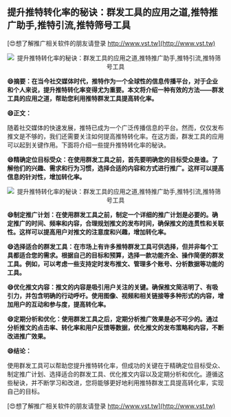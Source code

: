 ## **提升推特转化率的秘诀：群发工具的应用之道,推特推广助手,推特引流,推特筛号工具**

[😍想了解推广相关软件的朋友请登录 http://www.vst.tw](http://www.vst.tw)

 <center><img src="https://vst.tw/MP4/tuiguang/png/2.png" alt="提升推特转化率的秘诀：群发工具的应用之道,推特推广助手,推特引流,推特筛号工具"></center>

**😄摘要：在当今社交媒体时代，推特作为一个全球性的信息传播平台，对于企业和个人来说，提升推特转化率变得尤为重要。本文将介绍一种有效的方法——群发工具的应用之道，帮助您利用推特群发工具提高转化率。**

**😄正文：**

随着社交媒体的快速发展，推特已成为一个广泛传播信息的平台。然而，仅仅发布推文是不够的，我们还需要关注如何提高推特转化率。在这方面，群发工具的应用可以起到关键作用。下面将介绍一些提升推特转化率的秘诀。

**😄精确定位目标受众：在使用群发工具之前，首先要明确您的目标受众是谁。了解他们的兴趣、需求和行为习惯，选择合适的内容和方式进行推广。这样可以提高信息的针对性，增加转化率。**

 <center><img src="https://vst.tw/MP4/tuiguang/png/8.png" alt="提升推特转化率的秘诀：群发工具的应用之道,推特推广助手,推特引流,推特筛号工具"></center>

**😄制定推广计划：在使用群发工具之前，制定一个详细的推广计划是必要的。确定推广的时间、频率和内容，合理规划推文的发布时间，确保推文的连贯性和关联性。这样可以提高用户对推文的注意度和兴趣，增加转化率。**

**😄选择适合的群发工具：在市场上有许多推特群发工具可供选择，但并非每个工具都适合您的需求。根据自己的目标和预算，选择一款功能齐全、操作简便的群发工具。例如，可以考虑一些支持定时发布推文、管理多个账号、分析数据等功能的工具。**

**😄优化推文内容：推文的内容是吸引用户关注的关键。确保推文简洁明了、有吸引力，并包含明确的行动呼吁。使用图像、视频和相关链接等多种形式的内容，增加用户的互动和参与度，提高转化率。**

**😄定期分析和优化：使用群发工具之后，定期分析推广效果是必不可少的。通过分析推文的点击率、转化率和用户反馈等数据，优化推文的发布策略和内容，不断改进推广效果。**

**😄结论：**

使用群发工具可以帮助您提升推特转化率，但成功的关键在于精确定位目标受众、制定推广计划、选择适合的群发工具、优化推文内容以及定期分析和优化。遵循这些秘诀，并不断学习和改进，您将能够更好地利用推特群发工具提高转化率，实现自己的目标。

[😍想了解推广相关软件的朋友请登录 http://www.vst.tw](http://www.vst.tw)



